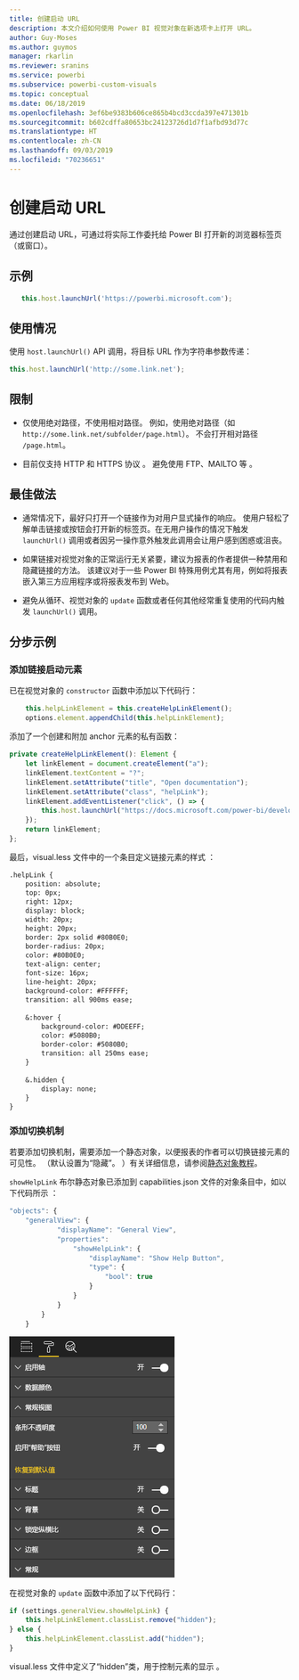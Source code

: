 ```yaml
---
title: 创建启动 URL
description: 本文介绍如何使用 Power BI 视觉对象在新选项卡上打开 URL。
author: Guy-Moses
ms.author: guymos
manager: rkarlin
ms.reviewer: sranins
ms.service: powerbi
ms.subservice: powerbi-custom-visuals
ms.topic: conceptual
ms.date: 06/18/2019
ms.openlocfilehash: 3ef6be9383b606ce865b4bcd3ccda397e471301b
ms.sourcegitcommit: b602cdffa80653bc24123726d1d7f1afbd93d77c
ms.translationtype: HT
ms.contentlocale: zh-CN
ms.lasthandoff: 09/03/2019
ms.locfileid: "70236651"
---
```

# <a name="create-a-launch-url"></a>创建启动 URL

通过创建启动 URL，可通过将实际工作委托给 Power BI 打开新的浏览器标签页（或窗口）。

## <a name="sample"></a>示例

```typescript
   this.host.launchUrl('https://powerbi.microsoft.com');
```

## <a name="usage"></a>使用情况

使用 `host.launchUrl()` API 调用，将目标 URL 作为字符串参数传递：

```typescript
this.host.launchUrl('http://some.link.net');
```

## <a name="restrictions"></a>限制

* 仅使用绝对路径，不使用相对路径。 例如，使用绝对路径（如 `http://some.link.net/subfolder/page.html`）。 不会打开相对路径 `/page.html`。

* 目前仅支持 HTTP 和 HTTPS 协议   。 避免使用 FTP、MAILTO 等   。

## <a name="best-practices"></a>最佳做法

* 通常情况下，最好只打开一个链接作为对用户显式操作的响应。 使用户轻松了解单击链接或按钮会打开新的标签页。在无用户操作的情况下触发 `launchUrl()` 调用或者因另一操作意外触发此调用会让用户感到困惑或沮丧。

* 如果链接对视觉对象的正常运行无关紧要，建议为报表的作者提供一种禁用和隐藏链接的方法。 该建议对于一些 Power BI 特殊用例尤其有用，例如将报表嵌入第三方应用程序或将报表发布到 Web。

* 避免从循环、视觉对象的 `update` 函数或者任何其他经常重复使用的代码内触发 `launchUrl()` 调用。

## <a name="a-step-by-step-example"></a>分步示例

### <a name="add-a-link-launching-element"></a>添加链接启动元素

已在视觉对象的 `constructor` 函数中添加以下代码行：

```typescript
    this.helpLinkElement = this.createHelpLinkElement();
    options.element.appendChild(this.helpLinkElement);
```

添加了一个创建和附加 anchor 元素的私有函数：

```typescript
private createHelpLinkElement(): Element {
    let linkElement = document.createElement("a");
    linkElement.textContent = "?";
    linkElement.setAttribute("title", "Open documentation");
    linkElement.setAttribute("class", "helpLink");
    linkElement.addEventListener("click", () => {
        this.host.launchUrl("https://docs.microsoft.com/power-bi/developer/custom-visual-develop-tutorial");
    });
    return linkElement;
};
```

最后，visual.less 文件中的一个条目定义链接元素的样式  ：

```less
.helpLink {
    position: absolute;
    top: 0px;
    right: 12px;
    display: block;
    width: 20px;
    height: 20px;
    border: 2px solid #80B0E0;
    border-radius: 20px;
    color: #80B0E0;
    text-align: center;
    font-size: 16px;
    line-height: 20px;
    background-color: #FFFFFF;
    transition: all 900ms ease;

    &:hover {
        background-color: #DDEEFF;
        color: #5080B0;
        border-color: #5080B0;
        transition: all 250ms ease;
    }

    &.hidden {
        display: none;
    }
}
```

### <a name="add-a-toggling-mechanism"></a>添加切换机制

若要添加切换机制，需要添加一个静态对象，以便报表的作者可以切换链接元素的可见性。 （默认设置为“隐藏”。  ）有关详细信息，请参阅[静态对象教程](https://microsoft.github.io/PowerBI-visuals/docs/concepts/objects-and-properties)。

`showHelpLink` 布尔静态对象已添加到 capabilities.json 文件的对象条目中，如以下代码所示  ：

```typescript
"objects": {
    "generalView": {
            "displayName": "General View",
            "properties":
                "showHelpLink": {
                    "displayName": "Show Help Button",
                    "type": {
                        "bool": true
                    }
                }
            }
        }
    }
```

![启动 URL 切换](./media/launchurl-toggle.png)

在视觉对象的 `update` 函数中添加了以下代码行：

```typescript
if (settings.generalView.showHelpLink) {
    this.helpLinkElement.classList.remove("hidden");
} else {
    this.helpLinkElement.classList.add("hidden");
}
```

visual.less 文件中定义了“hidden”类，用于控制元素的显示   。
